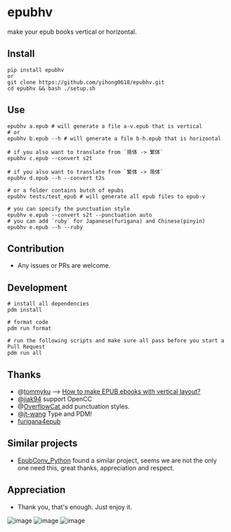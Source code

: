 # epubhv

make your epub books vertical or horizontal.

## Install

```
pip install epubhv
or
git clone https://github.com/yihong0618/epubhv.git
cd epubhv && bash ./setup.sh
```

## Use

```console
epubhv a.epub # will generate a file a-v.epub that is vertical
# or
epubhv b.epub --h # will generate a file b-h.epub that is horizontal

# if you also want to translate from `简体 -> 繁体`
epubhv c.epub --convert s2t

# if you also want to translate from `繁体 -> 简体`
epubhv d.epub --h --convert t2s

# or a folder contains butch of epubs
epubhv tests/test_epub # will generate all epub files to epub-v

# you can specify the punctuation style
epubhv e.epub --convert s2t --punctuation auto
# you can add `ruby` for Japanese(furigana) and Chinese(pinyin) 
epubhv e.epub --h --ruby
```

## Contribution

- Any issues or PRs are welcome.

## Development

```console
# install all dependencies
pdm install

# format code
pdm run format

# run the following scripts and make sure all pass before you start a Pull Request
pdm run all
```

## Thanks

- @[tommyku](https://github.com/tommyku) --> [How to make EPUB ebooks with vertical layout?](https://blog.tommyku.com/blog/how-to-make-epubs-with-vertical-layout/)
- @[jiak94](https://github.com/jiak94) support OpenCC
- @[OverflowCat ](https://github.com/OverflowCat) add punctuation styles.
- @[jt-wang](https://github.com/jt-wang) Type and PDM!
- [furigana4epub](https://github.com/Mumumu4/furigana4epub)

## Similar projects

- [EpubConv_Python](https://github.com/ThanatosDi/EpubConv_Python) found a similar project, seems we are not the only one need this, great thanks, appreciation and respect.

## Appreciation

- Thank you, that's enough. Just enjoy it.

![image](https://github.com/yihong0618/epubhv/assets/15976103/6c6d77fc-6d3c-4814-b37c-badeba38cd03)
![image](https://github.com/yihong0618/epubhv/assets/15976103/d8526e7c-abd2-42e2-92c8-d32300cec343)
![image](https://github.com/yihong0618/epubhv/assets/15976103/685b789f-1850-43ed-b695-a70f86ec7dd0)

